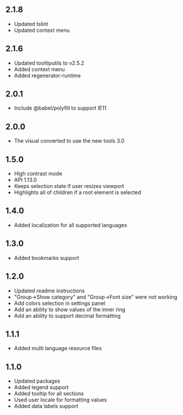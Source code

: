 ## 2.1.8
* Updated tslint
* Updated context menu

## 2.1.6
* Updated tooltiputils to v2.5.2
* Added context menu
* Added regenerator-runtime 

## 2.0.1
* Include @babel/polyfill to support IE11

## 2.0.0
* The visual converted to use the new tools 3.0

## 1.5.0
* High contrast mode
* API 1.13.0
* Keeps selection state if user resizes viewport
* Highlights all of children if a root element is selected

## 1.4.0
* Added localization for all supported languages

## 1.3.0
* Added bookmarks support

## 1.2.0
* Updated readme instructions
* "Group->Show category" and "Group->Font size" were not working
* Add colors selection in settings panel
* Add an ability to show values of the inner ring
* Add an ability to support decimal formatting

## 1.1.1
* Added multi language resource files

## 1.1.0
* Updated packages
* Added legend support
* Added tooltip for all sections
* Used user locale for formatting values
* Added data labels support
